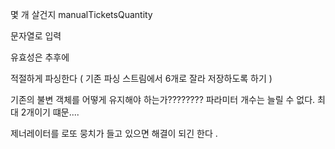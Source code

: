 몇 개 살건지 manualTicketsQuantity

문자열로 입력 

유효성은 추후에 

적절하게 파싱한다 ( 기존 파싱 스트림에서 6개로 잘라 저장하도록 하기 )


기존의 불변 객체를 어떻게 유지해야 하는가???????? 
파라미터 개수는 늘릴 수 없다. 최대 2개이기 떄문.... 

제너레이터를 로또 뭉치가 들고 있으면 해결이 되긴 한다 .
